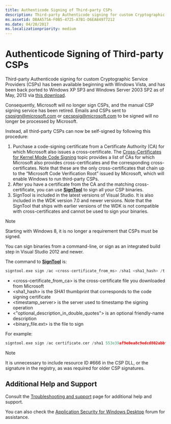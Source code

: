 ```yaml
---
title: Authenticode Signing of Third-party CSPs
description: Third-party Authenticode signing for custom Cryptographic Service Providers (CSPs) has been available beginning with Windows Vista, and has been back ported to Windows XP SP3 and Windows Server 2003 SP2 as of May, 2013 via this download.
ms.assetid: DBAA575A-F0B5-4725-A7B1-D6EA84977212
ms.date: 04/20/2017
ms.localizationpriority: medium
---
```


# Authenticode Signing of Third-party CSPs

Third-party Authenticode signing for custom Cryptographic Service Providers (CSPs) has been available beginning with Windows Vista, and has been back ported to Windows XP SP3 and Windows Server 2003 SP2 as of May, 2013 via [this download](https://support.microsoft.com/help/2836198).

Consequently, Microsoft will no longer sign CSPs, and the manual CSP signing service has been retired. Emails and CSPs sent to cspsign@microsoft.com or cecspsig@microsoft.com to be signed will no longer be processed by Microsoft.

Instead, all third-party CSPs can now be self-signed by following this procedure:

1. Purchase a code-signing certificate from a Certificate Authority (CA) for which Microsoft also issues a cross-certificate. The [Cross-Certificates for Kernel Mode Code Signing](cross-certificates-for-kernel-mode-code-signing.md) topic provides a list of CAs for which Microsoft also provides cross-certificates and the corresponding cross-certificates. Note that these are the only cross-certificates that chain up to the “Microsoft Code Verification Root” issued by Microsoft, which will enable Windows to run third-party CSPs.
2. After you have a certificate from the CA and the matching cross-certificate, you can use [**SignTool**](https://docs.microsoft.com/windows-hardware/drivers/devtest/signtool) to sign all your CSP binaries.
3. SignTool is included in the latest versions of Visual Studio. It is also included in the WDK version 7.0 and newer versions. Note that the SignTool that ships with earlier versions of the WDK is not compatible with cross-certificates and cannot be used to sign your binaries.

>[!NOTE]
>Starting with Windows 8, it is no longer a requirement that CSPs must be signed.

You can sign binaries from a command-line, or sign as an integrated build step in Visual Studio 2012 and newer.

The command to [**SignTool**](https://docs.microsoft.com/windows-hardware/drivers/devtest/signtool) is:

```cpp
signtool.exe sign /ac <cross-certificate_from_ms> /sha1 <sha1_hash> /t <timestamp_server> /d <”optional_description_in_double_quotes”> <binary_file.ext>
```

- <cross-certificate_from_ca> is the cross-certificate file you downloaded from Microsoft
- <sha1_hash> is the SHA1 thumbprint that corresponds to the code signing certificate
- <timestamp_server> is the server used to timestamp the signing operation
- <"optional_description_in_double_quotes"> is an optional friendly-name description
- <binary_file.ext> is the file to sign

For example:

```cpp
signtool.exe sign /ac certificate.cer /sha1 553e39af9e0ea8c9edcd802abbf103166f81fa50 /t "http://timestamp.digicert.com" /d "My Cryptographic Service Provider" csp.dll
```

>[!NOTE]
>It is unnecessary to include resource ID \#666 in the CSP DLL, or the signature in the registry, as was required for older CSP signatures.

## Additional Help and Support

Consult the [Troubleshooting and support](https://msdn.microsoft.com/hh361695) page for additional help and support.

You can also check the [Application Security for Windows Desktop](https://social.msdn.microsoft.com/Forums/home?forum=windowssecurity) forum for assistance.
